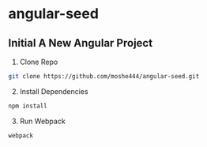 # angular-seed
## Initial A New Angular Project
1. Clone Repo
```Bash
git clone https://github.com/moshe444/angular-seed.git
```
2. Install Dependencies
```Bash
npm install
```
3. Run Webpack
```Bash
webpack
```
